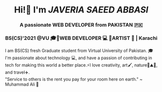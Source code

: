   <h1 align="center"> Hi!👋 I'm <i>JAVERIA SAEED ABBASI</i> </h1>

<h3 align="center"> A passionate WEB DEVELOPER from PAKISTAN 🇵🇰 </h3>
<h3 align="center"> BS(CS)'2021 @VU 🎓🔸WEB DEVELOPER 💻 🔸ARTIST 🎨 | Karachi</h3>
I am BS(CS) fresh Graduate student from Virtual University of Pakistan. 🎓 I'm passionate about technology 💻, and have a passion of contributing in tech for making this world a better place.⚡I love creativity, art🖌️, nature🍃⛰️🌇, and travel✈️. 
                                            <br> "Service to others is the rent you pay for your room here on earth." ~ Muhammad Ali 🥊
<!-- 
"It is a real service to humanity and the world to be a good programmer, particularly if you design great products. You make is easier for everybody, everybody has less headaches." ~ Frederick Lenz
- 🔭 I’m currently working on ...
- 🌱 I’m currently learning ...
- 👯 I’m looking to collaborate on ...
- 🤔 I’m looking for help with ...
- 💬 Ask me about ...
- 📫 How to reach me: ...
- 😄 Pronouns: ...
- ⚡ Fun fact: ...
 -->

